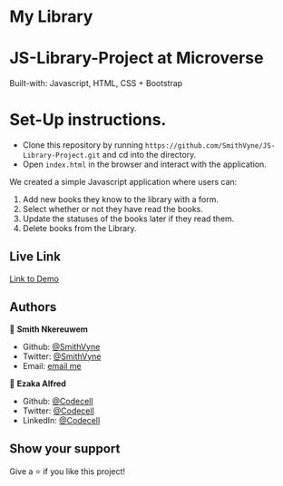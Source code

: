 # My Library
# JS-Library-Project at Microverse
Built-with: Javascript, HTML, CSS + Bootstrap

# Set-Up instructions.
* Clone this repository by running `https://github.com/SmithVyne/JS-Library-Project.git` and cd into the directory.
* Open `index.html` in the browser and interact with the application.


We created a simple Javascript application where users can:

1. Add new books they know to the library with a form.
2. Select whether or not they have read the books.
3. Update the statuses of the books later if they read them.
4. Delete books from the Library.

## Live Link
[Link to Demo](https://myjslibrary.netlify.app/)

## Authors

👤 **Smith Nkereuwem**

- Github: [@SmithVyne](https://github.com/SmithVyne)
- Twitter: [@SmithVyne](https://twitter.com/SmithVyne)
- Email: [email me](smithnkereuwem2@gmail.com)

👤 **Ezaka Alfred**

- Github: [@Codecell](https://github.com/codecell)
- Twitter: [@Codecell](https://twitter.com/the_codecell)
- LinkedIn: [@Codecell](https://www.linkedin.com/in/alfrednoble/)

## Show your support

Give a ⭐️ if you like this project!
